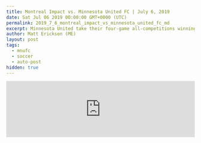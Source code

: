 ```yaml
---
title: Montreal Impact vs. Minnesota United FC | July 6, 2019
date: Sat Jul 06 2019 00:00:00 GMT+0000 (UTC)
permalink: 2019_7_6_montreal_impact_vs_minnesota_united_fc_md
excerpt: Minnesota United take their four-game all-competitions winning streak into Stade Saputo to take on the Montreal Impact in Week 18 of the MLS Regular Season.
author: Matt Erickson (ME)
layout: post
tags:
  - mnufc
  - soccer
  - auto-post
hidden: true
---
```

<div class='soccer-video-wrapper'>
    <iframe class='soccer-video' width='100%' height='auto' frameborder='0' allowfullscreen src="https://www.mnufc.com/iframe-video?brightcove_id=6056213115001&brightcove_player_id=default&brightcove_account_id=5534894110001"></iframe>
  </div>